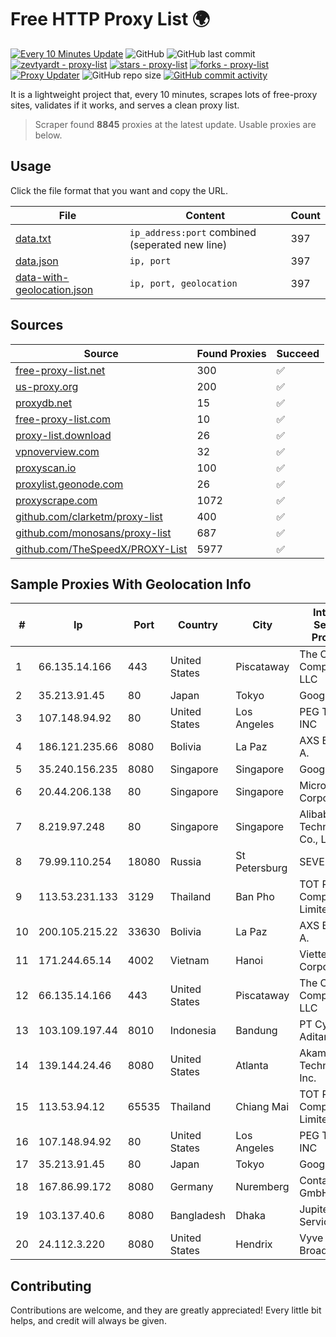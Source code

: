 
# Free HTTP Proxy List 🌍

[![Every 10 Minutes Update](https://github.com/mertguvencli/http-proxy-list/actions/workflows/main.yml/badge.svg?branch=main)](https://github.com/mertguvencli/http-proxy-list/actions/workflows/main.yml)
![GitHub](https://img.shields.io/github/license/mertguvencli/http-proxy-list)
![GitHub last commit](https://img.shields.io/github/last-commit/mertguvencli/http-proxy-list)
[![zevtyardt - proxy-list](https://img.shields.io/static/v1?label=zevtyardt&message=proxy-list&color=blue&logo=github)](https://github.com/zevtyardt/proxy-list "Go to GitHub repo")
[![stars - proxy-list](https://img.shields.io/github/stars/zevtyardt/proxy-list?style=social)](https://github.com/zevtyardt/proxy-list)
[![forks - proxy-list](https://img.shields.io/github/forks/zevtyardt/proxy-list?style=social)](https://github.com/zevtyardt/proxy-list)
[![Proxy Updater](https://github.com/zevtyardt/proxy-list/workflows/Proxy%20Updater/badge.svg)](https://github.com/zevtyardt/proxy-list/actions?query=workflow:"Proxy+Updater")
![GitHub repo size](https://img.shields.io/github/repo-size/zevtyardt/proxy-list)
[![GitHub commit activity](https://img.shields.io/github/commit-activity/m/zevtyardt/proxy-list?logo=commits)](https://github.com/zevtyardt/proxy-list/commits/main)

It is a lightweight project that, every 10 minutes, scrapes lots of free-proxy sites, validates if it works, and serves a clean proxy list.

> Scraper found **8845** proxies at the latest update. Usable proxies are below.

## Usage

Click the file format that you want and copy the URL.

|File|Content|Count|
|----|-------|-----|
|[data.txt](https://raw.githubusercontent.com/mertguvencli/http-proxy-list/main/proxy-list/data.txt)|`ip_address:port` combined (seperated new line)|397|
|[data.json](https://raw.githubusercontent.com/mertguvencli/http-proxy-list/main/proxy-list/data.json)|`ip, port`|397|
|[data-with-geolocation.json](https://raw.githubusercontent.com/mertguvencli/http-proxy-list/main/proxy-list/data-with-geolocation.json)|`ip, port, geolocation`|397|

## Sources

|Source|Found Proxies|Succeed|
|------|-------------|-------|
|[free-proxy-list.net](https://free-proxy-list.net)|300|✅|
|[us-proxy.org](https://www.us-proxy.org)|200|✅|
|[proxydb.net](http://proxydb.net)|15|✅|
|[free-proxy-list.com](https://free-proxy-list.com/?page=&port=&type%5B%5D=http&type%5B%5D=https&up_time=0&search=Search)|10|✅|
|[proxy-list.download](https://www.proxy-list.download/HTTP)|26|✅|
|[vpnoverview.com](https://vpnoverview.com/privacy/anonymous-browsing/free-proxy-servers)|32|✅|
|[proxyscan.io](https://www.proxyscan.io)|100|✅|
|[proxylist.geonode.com](https://proxylist.geonode.com/api/proxy-list?limit=300&page=1&sort_by=lastChecked&sort_type=desc&protocols=http,https)|26|✅|
|[proxyscrape.com](https://api.proxyscrape.com/v2/?request=displayproxies&protocol=http&timeout=10000&country=all&ssl=all&anonymity=all)|1072|✅|
|[github.com/clarketm/proxy-list](https://raw.githubusercontent.com/clarketm/proxy-list/master/proxy-list-raw.txt)|400|✅|
|[github.com/monosans/proxy-list](https://raw.githubusercontent.com/monosans/proxy-list/main/proxies/http.txt)|687|✅|
|[github.com/TheSpeedX/PROXY-List](https://raw.githubusercontent.com/TheSpeedX/PROXY-List/master/http.txt)|5977|✅|


## Sample Proxies With Geolocation Info

|#|Ip|Port|Country|City|Internet Service Provider|
|-|--|----|-------|----|-------------------------|
|1|66.135.14.166|443|United States|Piscataway|The Constant Company, LLC|
|2|35.213.91.45|80|Japan|Tokyo|Google LLC|
|3|107.148.94.92|80|United States|Los Angeles|PEG TECH INC|
|4|186.121.235.66|8080|Bolivia|La Paz|AXS Bolivia S. A.|
|5|35.240.156.235|8080|Singapore|Singapore|Google LLC|
|6|20.44.206.138|80|Singapore|Singapore|Microsoft Corporation|
|7|8.219.97.248|80|Singapore|Singapore|Alibaba (US) Technology Co., Ltd.|
|8|79.99.110.254|18080|Russia|St Petersburg|SEVEREN|
|9|113.53.231.133|3129|Thailand|Ban Pho|TOT Public Company Limited|
|10|200.105.215.22|33630|Bolivia|La Paz|AXS Bolivia S. A.|
|11|171.244.65.14|4002|Vietnam|Hanoi|Viettel Corporation|
|12|66.135.14.166|443|United States|Piscataway|The Constant Company, LLC|
|13|103.109.197.44|8010|Indonesia|Bandung|PT Cyberindo Aditama|
|14|139.144.24.46|8080|United States|Atlanta|Akamai Technologies, Inc.|
|15|113.53.94.12|65535|Thailand|Chiang Mai|TOT Public Company Limited|
|16|107.148.94.92|80|United States|Los Angeles|PEG TECH INC|
|17|35.213.91.45|80|Japan|Tokyo|Google LLC|
|18|167.86.99.172|8080|Germany|Nuremberg|Contabo GmbH|
|19|103.137.40.6|8080|Bangladesh|Dhaka|Jupiter Online Services|
|20|24.112.3.220|8080|United States|Hendrix|Vyve Broadband|



## Contributing

Contributions are welcome, and they are greatly appreciated! Every
little bit helps, and credit will always be given.

